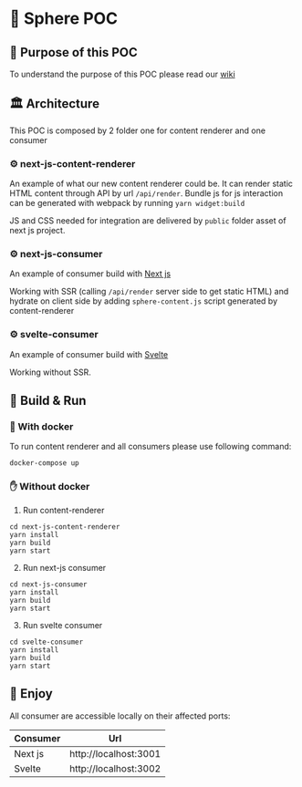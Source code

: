 #  🧪 Sphere POC 
## 🤷 ️Purpose of this POC
To understand the purpose of this POC please read our [wiki](https://wiki.decathlon.net/pages/viewpage.action?spaceKey=CREATION&title=Sphere+-+Technical+Strategy)

## 🏛 Architecture 
This POC is composed by 2 folder one for content renderer and one consumer

### ⚙️ next-js-content-renderer 
An example of what our new content renderer could be. It can render static HTML content through API by url `/api/render`.
Bundle js for js interaction can be generated with webpack by running `yarn widget:build`

JS and CSS needed for integration are delivered by `public` folder asset of next js project.

### ⚙️ next-js-consumer
An example of consumer build with [Next js](https://nextjs.org/)

Working with SSR (calling `/api/render` server side to get static HTML) and hydrate on client side by adding `sphere-content.js` script generated by content-renderer

### ⚙️ svelte-consumer
An example of consumer build with [Svelte](https://svelte.dev/)

Working without SSR.

## 👷 Build & Run

### 🐳 With docker
To run content renderer and all consumers please use following command:
```shell
docker-compose up
```

### ✋ Without docker
1. Run content-renderer
```shell
cd next-js-content-renderer
yarn install
yarn build
yarn start
```

2. Run next-js consumer
```shell
cd next-js-consumer
yarn install
yarn build
yarn start
```

3. Run svelte consumer
```shell
cd svelte-consumer
yarn install
yarn build
yarn start
```

## 🎉 Enjoy
All consumer are accessible locally on their affected ports:

| Consumer | Url                   |
| -------- | --------------------- |
| Next js  | http://localhost:3001 |
| Svelte   | http://localhost:3002 |

